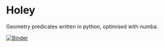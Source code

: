 # Holey

Geometry predicates written in python, optimised with numba.

[![Binder](https://mybinder.org/badge.svg)](https://mybinder.org/v2/gh/pelson/holey/master?filepath=examples%2Findex.ipynb)
